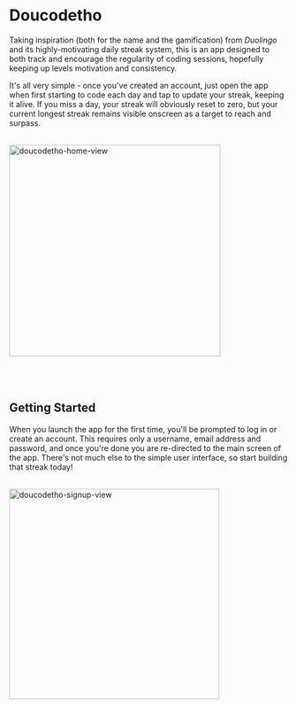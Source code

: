 # Doucodetho

Taking inspiration (both for the name and the gamification) from _Duolingo_ and its 
highly-motivating daily streak system, this is an app designed to both track and 
encourage the regularity of coding sessions, hopefully keeping up levels motivation 
and consistency.

It's all very simple - once you've created an account, just open the app when first
starting to code each day and tap to update your streak, keeping it alive. If you 
miss a day, your streak will obviously reset to zero, but your current longest streak 
remains visible onscreen as a target to reach and surpass.

<br>
<img width="382" alt="doucodetho-home-view" src="https://github.com/user-attachments/assets/31837cf2-9a35-4c26-a5b5-0c61bd3eb2fa" />
<br><br><br><br>

## Getting Started

When you launch the app for the first time, you'll be prompted to log in or create an 
account. This requires only a username, email address and password, and once you're 
done you are re-directed to the main screen of the app. There's not much else to the
simple user interface, so start building that streak today!

<br>
<img width="380" alt="doucodetho-signup-view" src="https://github.com/user-attachments/assets/9a081fed-6677-4565-8a31-8aefee33ba40" />
